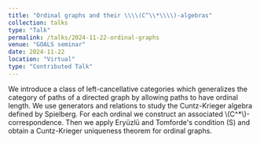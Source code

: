 ```yaml
---
title: "Ordinal graphs and their \\\\(C^\\*\\\\)-algebras"
collection: talks
type: "Talk"
permalink: /talks/2024-11-22-ordinal-graphs
venue: "GOALS seminar"
date: 2024-11-22
location: "Virtual"
type: "Contributed Talk"
---
```


We introduce a class of left-cancellative categories which generalizes the category of paths of a directed graph by allowing paths to have ordinal length. We use generators and relations to study the Cuntz-Krieger algebra defined by Spielberg. For each ordinal we construct an associated \\(C^\*\\)-correspondence. Then we apply Eryüzlü and Tomforde's condition (S) and obtain a Cuntz-Krieger uniqueness theorem for ordinal graphs.

